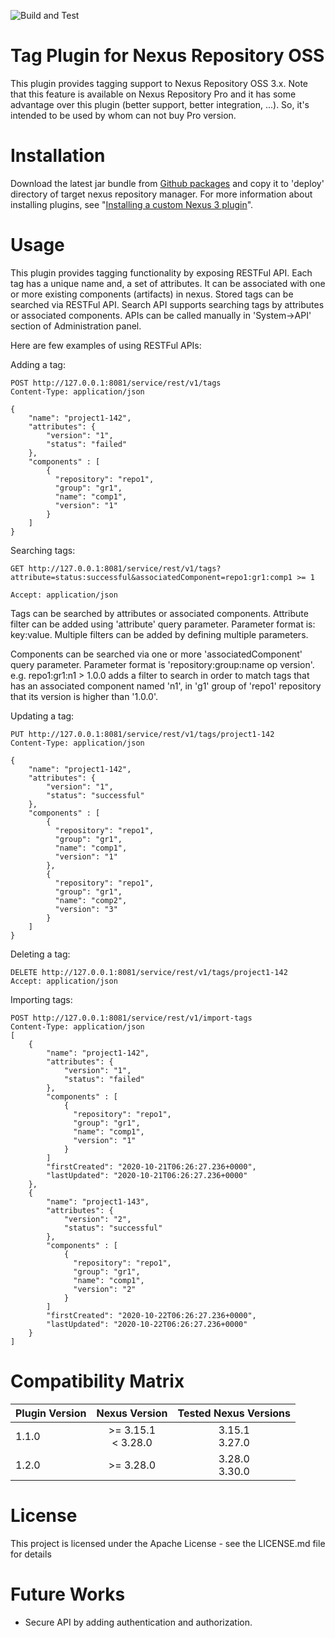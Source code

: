 ![Build and Test](https://github.com/sahabpardaz/nexus-tag-plugin/workflows/Build%20and%20Test/badge.svg)
# Tag Plugin for Nexus Repository OSS

This plugin provides tagging support to Nexus Repository OSS 3.x. Note that this feature is available on
Nexus Repository Pro and it has some advantage over this plugin (better support, better integration, ...). So, it's
intended to be used by whom can not buy Pro version.

# Installation
Download the latest jar bundle from [Github packages](https://github.com/sahabpardaz/nexus-tag-plugin/packages) and copy
it to 'deploy' directory of target nexus repository manager. For more information about installing plugins, see
"[Installing a custom Nexus 3 plugin](https://sonatype-nexus-community.github.io/nexus-development-guides/plugin-install.html)".

# Usage
This plugin provides tagging functionality by exposing RESTFul API. Each tag has a unique name and, a set of attributes.
It can be associated with one or more existing components (artifacts) in nexus. Stored tags can be searched via RESTFul
API. Search API supports searching tags by attributes or associated components. APIs can be called
manually in 'System->API' section of Administration panel.

Here are few examples of using RESTFul APIs:

Adding a tag:
```
POST http://127.0.0.1:8081/service/rest/v1/tags
Content-Type: application/json

{
    "name": "project1-142",
    "attributes": {
        "version": "1",
        "status": "failed"
    },
    "components" : [
        {
          "repository": "repo1",
          "group": "gr1",
          "name": "comp1",
          "version": "1"
        }
    ]
}
```

Searching tags:
```
GET http://127.0.0.1:8081/service/rest/v1/tags?attribute=status:successful&associatedComponent=repo1:gr1:comp1 >= 1

Accept: application/json
```
Tags can be searched by attributes or associated components. Attribute filter can be added using 'attribute' query
parameter. Parameter format is: key:value. Multiple filters can be added by defining multiple parameters.

Components can be searched via one or more 'associatedComponent' query parameter. Parameter format is
'repository:group:name op version'. e.g. repo1:gr1:n1 > 1.0.0 adds a filter to search in order to match tags that has an
associated component named 'n1', in 'g1' group of 'repo1' repository that its version is higher than '1.0.0'.

Updating a tag:
```
PUT http://127.0.0.1:8081/service/rest/v1/tags/project1-142
Content-Type: application/json

{
    "name": "project1-142",
    "attributes": {
        "version": "1",
        "status": "successful"
    },
    "components" : [
        {
          "repository": "repo1",
          "group": "gr1",
          "name": "comp1",
          "version": "1"
        },
        {
          "repository": "repo1",
          "group": "gr1",
          "name": "comp2",
          "version": "3"
        }
    ]
}
```

Deleting a tag:
```
DELETE http://127.0.0.1:8081/service/rest/v1/tags/project1-142
Accept: application/json
```


Importing tags:
```
POST http://127.0.0.1:8081/service/rest/v1/import-tags
Content-Type: application/json
[
    {
        "name": "project1-142",
        "attributes": {
            "version": "1",
            "status": "failed"
        },
        "components" : [
            {
              "repository": "repo1",
              "group": "gr1",
              "name": "comp1",
              "version": "1"
            }
        ]
        "firstCreated": "2020-10-21T06:26:27.236+0000",
        "lastUpdated": "2020-10-21T06:26:27.236+0000"
    },
    {
        "name": "project1-143",
        "attributes": {
            "version": "2",
            "status": "successful"
        },
        "components" : [
            {
              "repository": "repo1",
              "group": "gr1",
              "name": "comp1",
              "version": "2"
            }
        ]
        "firstCreated": "2020-10-22T06:26:27.236+0000",
        "lastUpdated": "2020-10-22T06:26:27.236+0000"
    }
]
```

# Compatibility Matrix

| Plugin Version | Nexus Version                    | Tested Nexus Versions |
| -------------- |:--------------------------------:|:---------------------:|
| 1.1.0          | &gt;= 3.15.1 <br> &lt; 3.28.0     | 3.15.1 <br> 3.27.0   | 
| 1.2.0          | &gt;= 3.28.0                      | 3.28.0 <br> 3.30.0   | 


# License
This project is licensed under the Apache License - see the LICENSE.md file for details

# Future Works
* Secure API by adding authentication and authorization.